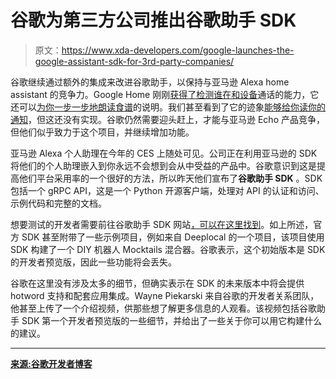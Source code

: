 # 谷歌为第三方公司推出谷歌助手 SDK

> 原文：<https://www.xda-developers.com/google-launches-the-google-assistant-sdk-for-3rd-party-companies/>

谷歌继续通过额外的集成来改进谷歌助手，以保持与亚马逊 Alexa home assistant 的竞争力。Google Home 刚刚[获得了检测谁在和设备](https://www.xda-developers.com/multi-user-support-is-now-rolling-out-for-the-google-home/)通话的能力，它还可以[为你一步一步地朗读食谱](https://www.xda-developers.com/google-home-can-finally-give-you-step-by-step-recipe-instructions/)的说明。我们甚至看到了它的迹象[能够给你读你的通知](https://www.xda-developers.com/notification-support-appears-to-be-coming-to-the-google-home/)，但这还没有实现。谷歌仍然需要迎头赶上，才能与亚马逊 Echo 产品竞争，但他们似乎致力于这个项目，并继续增加功能。

亚马逊 Alexa 个人助理在今年的 CES 上随处可见。公司正在利用亚马逊的 SDK 将他们的个人助理嵌入到你永远不会想到会从中受益的产品中。谷歌意识到这是提高他们平台采用率的一个很好的方法，所以昨天他们宣布了**谷歌助手 SDK** 。SDK 包括一个 gRPC API，这是一个 Python 开源客户端，处理对 API 的认证和访问、示例代码和完整的文档。

想要测试的开发者需要前往谷歌助手 SDK 网站[，可以在这里找到](http://developers.google.com/assistant/sdk)。如上所述，官方 SDK 甚至附带了一些示例项目，例如来自 Deeplocal 的一个项目，该项目使用 SDK 构建了一个 DIY 机器人 Mocktails 混合器。谷歌表示，这个初始版本是 SDK 的开发者预览版，因此一些功能将会丢失。

谷歌在这里没有涉及太多的细节，但确实表示在 SDK 的未来版本中将会提供 hotword 支持和配套应用集成。Wayne Piekarski 来自谷歌的开发者关系团队，他甚至上传了一个介绍视频，供那些想了解更多信息的人观看。该视频包括谷歌助手 SDK 第一个开发者预览版的一些细节，并给出了一些关于你可以用它构建什么的建议。

* * *

[**来源:谷歌开发者博客**](https://developers.googleblog.com/2017/04/introducing-google-assistant-sdk.html)
